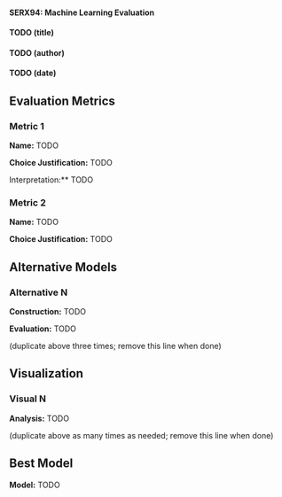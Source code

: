 #### SERX94: Machine Learning Evaluation
#### TODO (title)
#### TODO (author)
#### TODO (date)

## Evaluation Metrics
### Metric 1
**Name:** TODO

**Choice Justification:** TODO

Interpretation:** TODO

### Metric 2
**Name:** TODO

**Choice Justification:** TODO

## Alternative Models
### Alternative N
**Construction:** TODO

**Evaluation:** TODO

(duplicate above three times; remove this line when done)


## Visualization
### Visual N
**Analysis:** TODO

(duplicate above as many times as needed; remove this line when done)

## Best Model

**Model:** TODO